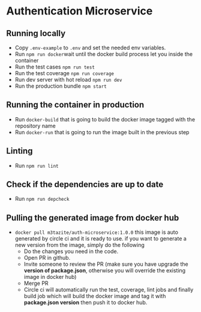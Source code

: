 # Authentication Microservice

## Running locally
- Copy `.env-example` to `.env` and set the needed env variables.
- Run `npm run docker`wait until the docker build process let you inside the container
- Run the test cases `npm run test`
- Run the test coverage `npm run coverage`
- Run dev server with hot reload `npm run dev`
- Run the production bundle `npm start`

## Running the container in production
- Run `docker-build` that is going to build the docker image tagged with the repository name
- Run `docker-run` that is going to run the image built in the previous step

## Linting

- Run `npm run lint`

## Check if the dependencies are up to date
- Run `npm run depcheck`

## Pulling the generated image from docker hub
- `docker pull m3tazite/auth-microservice:1.0.0` this image is auto generated by circle ci and it is ready to use.
if you want to generate a new version from the image, simply do the following
    - Do the changes you need in the code.
    - Open PR in github.
    - Invite someone to review the PR (make sure you have upgrade the **version of package.json**, otherwise you will override the existing image in docker hub)
    - Merge PR
    - Circle ci will automatically run the test, coverage, lint jobs and finally build job which will build the docker image and tag it with **package.json version** then push it to docker hub.
